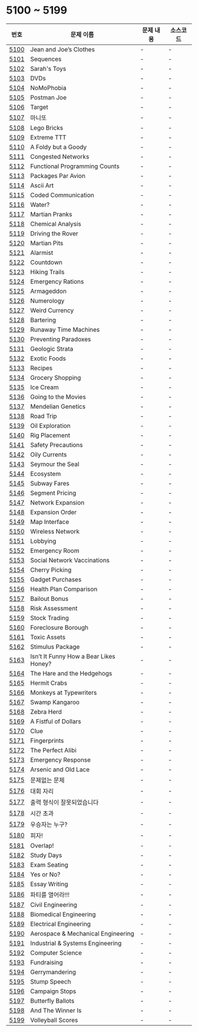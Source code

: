 # 5100 ~ 5199

번호 | 문제 이름 | 문제 내용 | 소스코드
--- | --- | --- | ---
[5100](https://www.acmicpc.net/problem/5100) | Jean and Joe’s Clothes | - | -
[5101](https://www.acmicpc.net/problem/5101) | Sequences | - | -
[5102](https://www.acmicpc.net/problem/5102) | Sarah's Toys | - | -
[5103](https://www.acmicpc.net/problem/5103) | DVDs | - | -
[5104](https://www.acmicpc.net/problem/5104) | NoMoPhobia | - | -
[5105](https://www.acmicpc.net/problem/5105) | Postman Joe | - | -
[5106](https://www.acmicpc.net/problem/5106) | Target | - | -
[5107](https://www.acmicpc.net/problem/5107) | 마니또 | - | -
[5108](https://www.acmicpc.net/problem/5108) | Lego Bricks | - | -
[5109](https://www.acmicpc.net/problem/5109) | Extreme TTT | - | -
[5110](https://www.acmicpc.net/problem/5110) | A Foldy but a Goody | - | -
[5111](https://www.acmicpc.net/problem/5111) | Congested Networks | - | -
[5112](https://www.acmicpc.net/problem/5112) | Functional Programming Counts | - | -
[5113](https://www.acmicpc.net/problem/5113) | Packages Par Avion | - | -
[5114](https://www.acmicpc.net/problem/5114) | Ascii Art | - | -
[5115](https://www.acmicpc.net/problem/5115) | Coded Communication | - | -
[5116](https://www.acmicpc.net/problem/5116) | Water? | - | -
[5117](https://www.acmicpc.net/problem/5117) | Martian Pranks | - | -
[5118](https://www.acmicpc.net/problem/5118) | Chemical Analysis | - | -
[5119](https://www.acmicpc.net/problem/5119) | Driving the Rover | - | -
[5120](https://www.acmicpc.net/problem/5120) | Martian Pits | - | -
[5121](https://www.acmicpc.net/problem/5121) | Alarmist | - | -
[5122](https://www.acmicpc.net/problem/5122) | Countdown | - | -
[5123](https://www.acmicpc.net/problem/5123) | Hiking Trails | - | -
[5124](https://www.acmicpc.net/problem/5124) | Emergency Rations | - | -
[5125](https://www.acmicpc.net/problem/5125) | Armageddon | - | -
[5126](https://www.acmicpc.net/problem/5126) | Numerology | - | -
[5127](https://www.acmicpc.net/problem/5127) | Weird Currency | - | -
[5128](https://www.acmicpc.net/problem/5128) | Bartering | - | -
[5129](https://www.acmicpc.net/problem/5129) | Runaway Time Machines | - | -
[5130](https://www.acmicpc.net/problem/5130) | Preventing Paradoxes | - | -
[5131](https://www.acmicpc.net/problem/5131) | Geologic Strata | - | -
[5132](https://www.acmicpc.net/problem/5132) | Exotic Foods | - | -
[5133](https://www.acmicpc.net/problem/5133) | Recipes | - | -
[5134](https://www.acmicpc.net/problem/5134) | Grocery Shopping | - | -
[5135](https://www.acmicpc.net/problem/5135) | Ice Cream | - | -
[5136](https://www.acmicpc.net/problem/5136) | Going to the Movies | - | -
[5137](https://www.acmicpc.net/problem/5137) | Mendelian Genetics | - | -
[5138](https://www.acmicpc.net/problem/5138) | Road Trip | - | -
[5139](https://www.acmicpc.net/problem/5139) | Oil Exploration | - | -
[5140](https://www.acmicpc.net/problem/5140) | Rig Placement | - | -
[5141](https://www.acmicpc.net/problem/5141) | Safety Precautions | - | -
[5142](https://www.acmicpc.net/problem/5142) | Oily Currents | - | -
[5143](https://www.acmicpc.net/problem/5143) | Seymour the Seal | - | -
[5144](https://www.acmicpc.net/problem/5144) | Ecosystem | - | -
[5145](https://www.acmicpc.net/problem/5145) | Subway Fares | - | -
[5146](https://www.acmicpc.net/problem/5146) | Segment Pricing | - | -
[5147](https://www.acmicpc.net/problem/5147) | Network Expansion | - | -
[5148](https://www.acmicpc.net/problem/5148) | Expansion Order | - | -
[5149](https://www.acmicpc.net/problem/5149) | Map Interface | - | -
[5150](https://www.acmicpc.net/problem/5150) | Wireless Network | - | -
[5151](https://www.acmicpc.net/problem/5151) | Lobbying | - | -
[5152](https://www.acmicpc.net/problem/5152) | Emergency Room | - | -
[5153](https://www.acmicpc.net/problem/5153) | Social Network Vaccinations | - | -
[5154](https://www.acmicpc.net/problem/5154) | Cherry Picking | - | -
[5155](https://www.acmicpc.net/problem/5155) | Gadget Purchases | - | -
[5156](https://www.acmicpc.net/problem/5156) | Health Plan Comparison | - | -
[5157](https://www.acmicpc.net/problem/5157) | Bailout Bonus | - | -
[5158](https://www.acmicpc.net/problem/5158) | Risk Assessment | - | -
[5159](https://www.acmicpc.net/problem/5159) | Stock Trading | - | -
[5160](https://www.acmicpc.net/problem/5160) | Foreclosure Borough | - | -
[5161](https://www.acmicpc.net/problem/5161) | Toxic Assets | - | -
[5162](https://www.acmicpc.net/problem/5162) | Stimulus Package | - | -
[5163](https://www.acmicpc.net/problem/5163) | Isn’t It Funny How a Bear Likes Honey? | - | -
[5164](https://www.acmicpc.net/problem/5164) | The Hare and the Hedgehogs | - | -
[5165](https://www.acmicpc.net/problem/5165) | Hermit Crabs | - | -
[5166](https://www.acmicpc.net/problem/5166) | Monkeys at Typewriters | - | -
[5167](https://www.acmicpc.net/problem/5167) | Swamp Kangaroo | - | -
[5168](https://www.acmicpc.net/problem/5168) | Zebra Herd | - | -
[5169](https://www.acmicpc.net/problem/5169) | A Fistful of Dollars | - | -
[5170](https://www.acmicpc.net/problem/5170) | Clue | - | -
[5171](https://www.acmicpc.net/problem/5171) | Fingerprints | - | -
[5172](https://www.acmicpc.net/problem/5172) | The Perfect Alibi | - | -
[5173](https://www.acmicpc.net/problem/5173) | Emergency Response | - | -
[5174](https://www.acmicpc.net/problem/5174) | Arsenic and Old Lace | - | -
[5175](https://www.acmicpc.net/problem/5175) | 문제없는 문제 | - | -
[5176](https://www.acmicpc.net/problem/5176) | 대회 자리 | - | -
[5177](https://www.acmicpc.net/problem/5177) | 출력 형식이 잘못되었습니다 | - | -
[5178](https://www.acmicpc.net/problem/5178) | 시간 초과 | - | -
[5179](https://www.acmicpc.net/problem/5179) | 우승자는 누구? | - | -
[5180](https://www.acmicpc.net/problem/5180) | 피자! | - | -
[5181](https://www.acmicpc.net/problem/5181) | Overlap! | - | -
[5182](https://www.acmicpc.net/problem/5182) | Study Days | - | -
[5183](https://www.acmicpc.net/problem/5183) | Exam Seating | - | -
[5184](https://www.acmicpc.net/problem/5184) | Yes or No? | - | -
[5185](https://www.acmicpc.net/problem/5185) | Essay Writing | - | -
[5186](https://www.acmicpc.net/problem/5186) | 파티를 열어라!!! | - | -
[5187](https://www.acmicpc.net/problem/5187) | Civil Engineering | - | -
[5188](https://www.acmicpc.net/problem/5188) | Biomedical Engineering | - | -
[5189](https://www.acmicpc.net/problem/5189) | Electrical Engineering | - | -
[5190](https://www.acmicpc.net/problem/5190) | Aerospace & Mechanical Engineering | - | -
[5191](https://www.acmicpc.net/problem/5191) | Industrial & Systems Engineering | - | -
[5192](https://www.acmicpc.net/problem/5192) | Computer Science | - | -
[5193](https://www.acmicpc.net/problem/5193) | Fundraising | - | -
[5194](https://www.acmicpc.net/problem/5194) | Gerrymandering | - | -
[5195](https://www.acmicpc.net/problem/5195) | Stump Speech | - | -
[5196](https://www.acmicpc.net/problem/5196) | Campaign Stops | - | -
[5197](https://www.acmicpc.net/problem/5197) | Butterfly Ballots | - | -
[5198](https://www.acmicpc.net/problem/5198) | And The Winner Is | - | -
[5199](https://www.acmicpc.net/problem/5199) | Volleyball Scores | - | -
